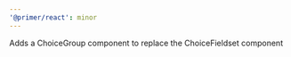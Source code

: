 ```yaml
---
'@primer/react': minor
---
```


Adds a ChoiceGroup component to replace the ChoiceFieldset component
